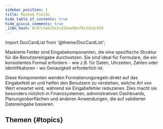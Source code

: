 ```yaml
---
sidebar_position: 1
title: Masked Fields
hide_table_of_contents: true
hide_giscus_comments: true
_i18n_hash: 0c97c1eb15e2cd24ae90a79c33e3c839
---
```

<Head>
  <style>{`
  .container {
    max-width: 65em !important;
  }
  `}</style>
</Head>

<!-- vale off -->
import DocCardList from '@theme/DocCardList';

<!-- vale on -->

Maskierte Felder sind Eingabekomponenten, die eine spezifische Struktur für die Benutzereingabe durchsetzen. Sie sind ideal für Formulare, die ein konsistentes Format erfordern - wie z.B. für Daten, Uhrzeiten, Zahlen oder Identifikatoren - wo Genauigkeit erforderlich ist.

Diese Komponenten wenden Formatierungsregeln direkt auf das Eingabefeld an und helfen den Benutzern zu verstehen, welche Art von Wert erwartet wird, während sie Eingabefehler reduzieren. Dies macht sie besonders nützlich in Finanzsystemen, administrativen Dashboards, Planungsoberflächen und anderen Anwendungen, die auf validierter Dateneingabe basieren.

## Themen {#topics}

<DocCardList className="topics-section" />
